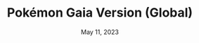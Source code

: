 ---
layout: gba
title: "Pokémon Gaia Version (Global)"
categories:
 - approved
 - gba
 - universal
 - safe
tags:
- pokemon
- rpg
date: May 11, 2023
permalink: /games/pokemon-gaia/play/details
publisher: (Not) Gamefreak
id: pokemon-gaia
---